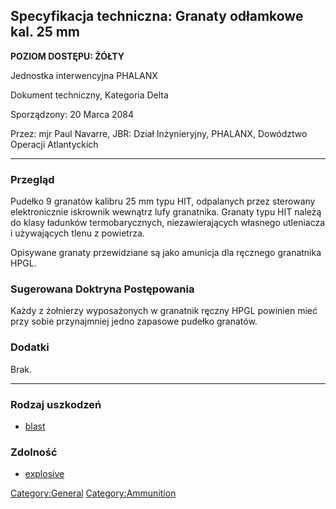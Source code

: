 ## Specyfikacja techniczna: Granaty odłamkowe kal. 25 mm

**POZIOM DOSTĘPU: ŻÓŁTY**

Jednostka interwencyjna PHALANX

Dokument techniczny, Kategoria Delta

Sporządzony: 20 Marca 2084

Przez: mjr Paul Navarre, JBR: Dział Inżynieryjny, PHALANX, Dowództwo
Operacji Atlantyckich

------------------------------------------------------------------------

### Przegląd

Pudełko 9 granatów kalibru 25 mm typu HIT, odpalanych przez sterowany
elektronicznie iskrownik wewnątrz lufy granatnika. Granaty typu HIT
należą do klasy ładunków termobarycznych, niezawierających własnego
utleniacza i używających tlenu z powietrza.

Opisywane granaty przewidziane są jako amunicja dla ręcznego granatnika
HPGL.

### Sugerowana Doktryna Postępowania

Każdy z żołnierzy wyposażonych w granatnik ręczny HPGL powinien mieć
przy sobie przynajmniej jedno zapasowe pudełko granatów.

### Dodatki

Brak.

------------------------------------------------------------------------

### Rodzaj uszkodzeń

- [blast](Damage/blast "wikilink")

### Zdolność

- [explosive](Skills/explosive "wikilink")

[Category:General](Category:General "wikilink")
[Category:Ammunition](Category:Ammunition "wikilink")
